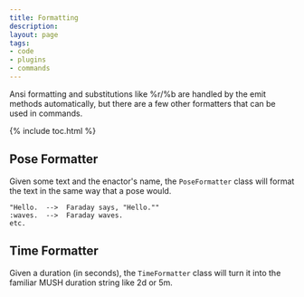 ```yaml
---
title: Formatting
description: 
layout: page
tags:
- code
- plugins
- commands
---
```


Ansi formatting and substitutions like %r/%b are handled by the emit methods automatically, but there are a few other formatters that can be used in commands.

{% include toc.html %}

## Pose Formatter

Given some text and the enactor's name, the `PoseFormatter` class will format the text in the same way that a pose would.

    "Hello.  -->  Faraday says, "Hello.""
    :waves.  -->  Faraday waves.
    etc.


## Time Formatter

Given a duration (in seconds), the `TimeFormatter` class will turn it into the familiar MUSH duration string like 2d or 5m.
